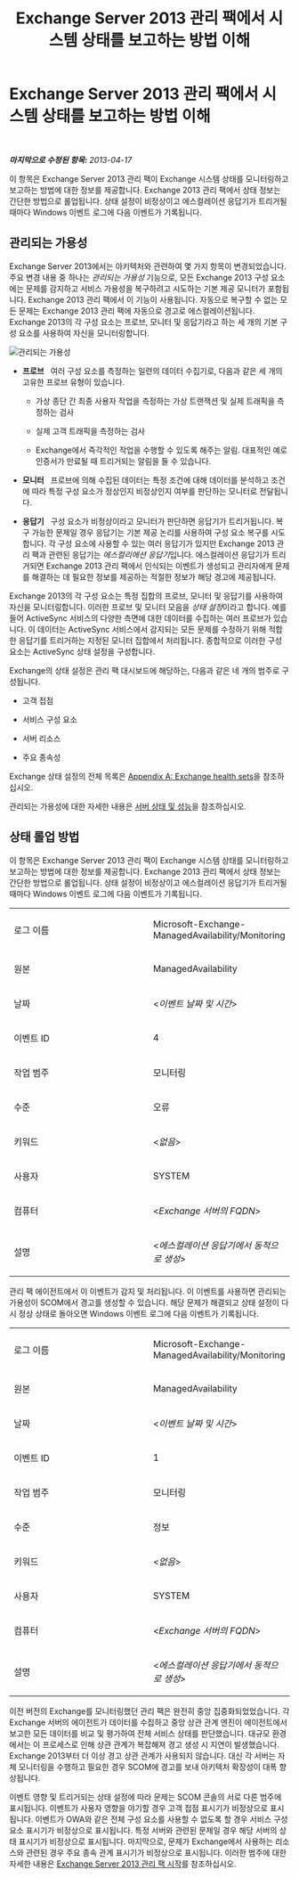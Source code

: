 ﻿---
title: Exchange Server 2013 관리 팩에서 시스템 상태를 보고하는 방법 이해
TOCTitle: Exchange Server 2013 관리 팩에서 시스템 상태를 보고하는 방법 이해
ms:assetid: 6ca8847f-93fe-458d-bd43-7afad7fdd2f4
ms:mtpsurl: https://technet.microsoft.com/ko-kr/library/Dn195910(v=EXCHG.150)
ms:contentKeyID: 53275605
ms.date: 08/29/2014
mtps_version: v=EXCHG.150
ms.translationtype: HT
---

# Exchange Server 2013 관리 팩에서 시스템 상태를 보고하는 방법 이해

 

_**마지막으로 수정된 항목:**  2013-04-17_

이 항목은 Exchange Server 2013 관리 팩이 Exchange 시스템 상태를 모니터링하고 보고하는 방법에 대한 정보를 제공합니다. Exchange 2013 관리 팩에서 상태 정보는 간단한 방법으로 롤업됩니다. 상태 설정이 비정상이고 에스컬레이션 응답기가 트리거될 때마다 Windows 이벤트 로그에 다음 이벤트가 기록됩니다.

## 관리되는 가용성

Exchange Server 2013에서는 아키텍처와 관련하여 몇 가지 항목이 변경되었습니다. 주요 변경 내용 중 하나는 *관리되는 가용성* 기능으로, 모든 Exchange 2013 구성 요소에는 문제를 감지하고 서비스 가용성을 복구하려고 시도하는 기본 제공 모니터가 포함됩니다. Exchange 2013 관리 팩에서 이 기능이 사용됩니다. 자동으로 복구할 수 없는 모든 문제는 Exchange 2013 관리 팩에 자동으로 경고로 에스컬레이션됩니다. Exchange 2013의 각 구성 요소는 프로브, 모니터 및 응답기라고 하는 세 개의 기본 구성 요소를 사용하여 자신을 모니터링합니다.

![관리되는 가용성](images/Dn195910.dd5febae-d05e-4089-a3f5-1691b2d9a3d7(EXCHG.150).png "관리되는 가용성")

  - **프로브**   여러 구성 요소를 측정하는 일련의 데이터 수집기로, 다음과 같은 세 개의 고유한 프로브 유형이 있습니다.
    
      - 가상 종단 간 최종 사용자 작업을 측정하는 가상 트랜잭션 및 실제 트래픽을 측정하는 검사
    
      - 실제 고객 트래픽을 측정하는 검사
    
      - Exchange에서 즉각적인 작업을 수행할 수 있도록 해주는 알림. 대표적인 예로 인증서가 만료될 때 트리거되는 알림을 들 수 있습니다.

  - **모니터**   프로브에 의해 수집된 데이터는 특정 조건에 대해 데이터를 분석하고 조건에 따라 특정 구성 요소가 정상인지 비정상인지 여부를 판단하는 모니터로 전달됩니다.

  - **응답기**   구성 요소가 비정상이라고 모니터가 판단하면 응답기가 트리거됩니다. 복구 가능한 문제일 경우 응답기는 기본 제공 논리를 사용하여 구성 요소 복구를 시도합니다. 각 구성 요소에 사용할 수 있는 여러 응답기가 있지만 Exchange 2013 관리 팩과 관련된 응답기는 *에스컬리에션 응답기*입니다. 에스컬레이션 응답기가 트리거되면 Exchange 2013 관리 팩에서 인식되는 이벤트가 생성되고 관리자에게 문제를 해결하는 데 필요한 정보를 제공하는 적절한 정보가 해당 경고에 제공됩니다.

Exchange 2013의 각 구성 요소는 특정 집합의 프로브, 모니터 및 응답기를 사용하여 자신을 모니터링합니다. 이러한 프로브 및 모니터 모음을 *상태 설정*이라고 합니다. 예를 들어 ActiveSync 서비스의 다양한 측면에 대한 데이터를 수집하는 여러 프로브가 있습니다. 이 데이터는 ActiveSync 서비스에서 감지되는 모든 문제를 수정하기 위해 적합한 응답기를 트리거하는 지정된 모니터 집합에서 처리됩니다. 종합적으로 이러한 구성 요소는 ActiveSync 상태 설정을 구성합니다.

Exchange의 상태 설정은 관리 팩 대시보드에 해당하는, 다음과 같은 네 개의 범주로 구성됩니다.

  - 고객 접점

  - 서비스 구성 요소

  - 서버 리소스

  - 주요 종속성

Exchange 상태 설정의 전체 목록은 [Appendix A: Exchange health sets](appendix-a-exchange-health-sets.md)을 참조하십시오.

관리되는 가용성에 대한 자세한 내용은 [서버 상태 및 성능](https://technet.microsoft.com/ko-kr/library/jj150551\(v=exchg.150\))을 참조하십시오.

## 상태 롤업 방법

이 항목은 Exchange Server 2013 관리 팩이 Exchange 시스템 상태를 모니터링하고 보고하는 방법에 대한 정보를 제공합니다. Exchange 2013 관리 팩에서 상태 정보는 간단한 방법으로 롤업됩니다. 상태 설정이 비정상이고 에스컬레이션 응답기가 트리거될 때마다 Windows 이벤트 로그에 다음 이벤트가 기록됩니다.


<table>
<colgroup>
<col style="width: 50%" />
<col style="width: 50%" />
</colgroup>
<tbody>
<tr class="odd">
<td><p>로그 이름</p></td>
<td><p>Microsoft-Exchange-ManagedAvailability/Monitoring</p></td>
</tr>
<tr class="even">
<td><p>원본</p></td>
<td><p>ManagedAvailability</p></td>
</tr>
<tr class="odd">
<td><p>날짜</p></td>
<td><p>&lt;<em>이벤트 날짜 및 시간</em>&gt;</p></td>
</tr>
<tr class="even">
<td><p>이벤트 ID</p></td>
<td><p>4</p></td>
</tr>
<tr class="odd">
<td><p>작업 범주</p></td>
<td><p>모니터링</p></td>
</tr>
<tr class="even">
<td><p>수준</p></td>
<td><p>오류</p></td>
</tr>
<tr class="odd">
<td><p>키워드</p></td>
<td><p>&lt;<em>없음</em>&gt;</p></td>
</tr>
<tr class="even">
<td><p>사용자</p></td>
<td><p>SYSTEM</p></td>
</tr>
<tr class="odd">
<td><p>컴퓨터</p></td>
<td><p>&lt;<em>Exchange 서버의 FQDN</em>&gt;</p></td>
</tr>
<tr class="even">
<td><p>설명</p></td>
<td><p>&lt;<em>에스컬레이션 응답기에서 동적으로 생성</em>&gt;</p></td>
</tr>
</tbody>
</table>


관리 팩 에이전트에서 이 이벤트가 감지 및 처리됩니다. 이 이벤트를 사용하면 관리되는 가용성이 SCOM에서 경고를 생성할 수 있습니다. 해당 문제가 해결되고 상태 설정이 다시 정상 상태로 돌아오면 Windows 이벤트 로그에 다음 이벤트가 기록됩니다.


<table>
<colgroup>
<col style="width: 50%" />
<col style="width: 50%" />
</colgroup>
<tbody>
<tr class="odd">
<td><p>로그 이름</p></td>
<td><p>Microsoft-Exchange-ManagedAvailability/Monitoring</p></td>
</tr>
<tr class="even">
<td><p>원본</p></td>
<td><p>ManagedAvailability</p></td>
</tr>
<tr class="odd">
<td><p>날짜</p></td>
<td><p>&lt;<em>이벤트 날짜 및 시간</em>&gt;</p></td>
</tr>
<tr class="even">
<td><p>이벤트 ID</p></td>
<td><p>1</p></td>
</tr>
<tr class="odd">
<td><p>작업 범주</p></td>
<td><p>모니터링</p></td>
</tr>
<tr class="even">
<td><p>수준</p></td>
<td><p>정보</p></td>
</tr>
<tr class="odd">
<td><p>키워드</p></td>
<td><p>&lt;<em>없음</em>&gt;</p></td>
</tr>
<tr class="even">
<td><p>사용자</p></td>
<td><p>SYSTEM</p></td>
</tr>
<tr class="odd">
<td><p>컴퓨터</p></td>
<td><p>&lt;<em>Exchange 서버의 FQDN</em>&gt;</p></td>
</tr>
<tr class="even">
<td><p>설명</p></td>
<td><p>&lt;<em>에스컬레이션 응답기에서 동적으로 생성</em>&gt;</p></td>
</tr>
</tbody>
</table>


이전 버전의 Exchange를 모니터링했던 관리 팩은 완전히 중앙 집중화되었었습니다. 각 Exchange 서버의 에이전트가 데이터를 수집하고 중앙 상관 관계 엔진이 에이전트에서 보고한 모든 데이터를 비교 및 평가하여 전체 서비스 상태를 판단했습니다. 대규모 환경에서는 이 프로세스로 인해 상관 관계가 복잡해져 경고 생성 시 지연이 발생했습니다. Exchange 2013부터 더 이상 경고 상관 관계가 사용되지 않습니다. 대신 각 서버는 자체 모니터링을 수행하고 필요한 경우 SCOM에 경고를 보내 아키텍처 확장성이 대폭 향상됩니다.

이벤트 영향 및 트리거되는 상태 설정에 따라 문제는 SCOM 콘솔의 서로 다른 범주에 표시됩니다. 이벤트가 사용자 영향을 야기할 경우 고객 접점 표시기가 비정상으로 표시됩니다. 이벤트가 OWA와 같은 전체 구성 요소를 사용할 수 없도록 할 경우 서비스 구성 요소 표시기가 비정상으로 표시됩니다. 특정 서버와 관련된 문제일 경우 해당 서버의 상태 표시기가 비정상으로 표시됩니다. 마지막으로, 문제가 Exchange에서 사용하는 리소스와 관련된 경우 주요 종속 관계 표시기가 비정상으로 표시됩니다. 이러한 범주에 대한 자세한 내용은 [Exchange Server 2013 관리 팩 시작](getting-started-with-exchange-server-2013-management-pack.md)를 참조하십시오.

